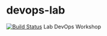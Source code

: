 # devops-lab
[![Build Status](https://travis-ci.com/datnguyen312/devops-lab.svg?branch=master)](https://travis-ci.com/github/datnguyen312/devops-lab)
Lab DevOps Workshop
